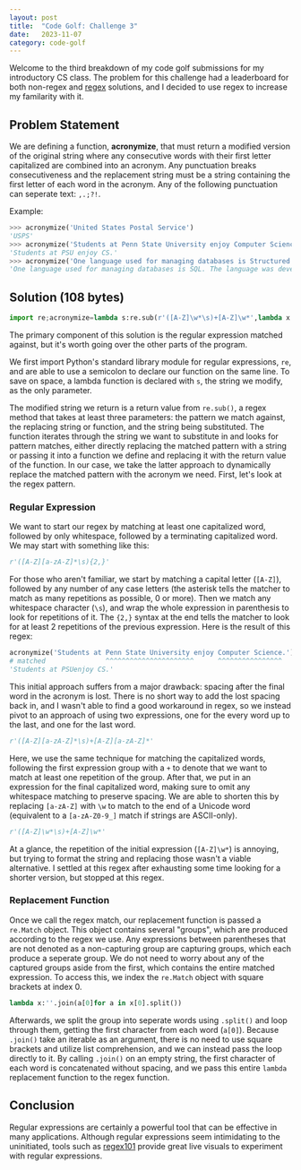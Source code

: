 ```yaml
---
layout: post
title:  "Code Golf: Challenge 3"
date:   2023-11-07
category: code-golf
---
```


Welcome to the third breakdown of my code golf submissions for my introductory CS class. The problem for this challenge had a leaderboard for both non-regex and [regex](https://en.wikipedia.org/wiki/Regular_expression) solutions, and I decided to use regex to increase my familarity with it.

## Problem Statement

We are defining a function, **acronymize**, that must return a modified version of the original string where any consecutive words with their first letter capitalized are combined into an acronym. Any punctuation breaks consecutiveness and the replacement string must be a string containing the first letter of each word in the acronym. Any of the following punctuation can seperate text: `,.;?!`.

Example:
```python
>>> acronymize('United States Postal Service')
'USPS'
>>> acronymize('Students at Penn State University enjoy Computer Science.')
'Students at PSU enjoy CS.'
>>> acronymize('One language used for managing databases is Structured Query Language. The language was developed at International Business Machines.')
'One language used for managing databases is SQL. The language was developed at IBM.'
```

## Solution (108 bytes)

```python
import re;acronymize=lambda s:re.sub(r'([A-Z]\w*\s)+[A-Z]\w*',lambda x:''.join(a[0]for a in x[0].split()),s)
```

The primary component of this solution is the regular expression matched against, but it's worth going over the other parts of the program.

We first import Python's standard library module for regular expressions, `re`, and are able to use a semicolon to declare our function on the same line. To save on space, a lambda function is declared with `s`, the string we modify, as the only parameter.

The modified string we return is a return value from `re.sub()`, a regex method that takes at least three parameters: the pattern we match against, the replacing string or function, and the string being substituted. The function iterates through the string we want to substitute in and looks for pattern matches, either directly replacing the matched pattern with a string or passing it into a function we define and replacing it with the return value of the function. In our case, we take the latter approach to dynamically replace the matched pattern with the acronym we need. First, let's look at the regex pattern.

### Regular Expression

We want to start our regex by matching at least one capitalized word, followed by only whitespace, followed by a terminating capitalized word. We may start with something like this:

```python
r'([A-Z][a-zA-Z]*\s){2,}'
```

For those who aren't familiar, we start by matching a capital letter (`[A-Z]`), followed by any number of any case letters (the asterisk tells the matcher to match as many repetitions as possible, 0 or more). Then we match any whitespace character (`\s`), and wrap the whole expression in parenthesis to look for repetitions of it. The `{2,}` syntax at the end tells the matcher to look for at least 2 repetitions of the previous expression. Here is the result of this regex:

```python
acronymize('Students at Penn State University enjoy Computer Science.')
# matched               ^^^^^^^^^^^^^^^^^^^^^^      ^^^^^^^^^^^^^^^^
'Students at PSUenjoy CS.'
```

This initial approach suffers from a major drawback: spacing after the final word in the acronym is lost. There is no short way to add the lost spacing back in, and I wasn't able to find a good workaround in regex, so we instead pivot to an approach of using two expressions, one for the every word up to the last, and one for the last word.

```python
r'([A-Z][a-zA-Z]*\s)+[A-Z][a-zA-Z]*'
```

Here, we use the same technique for matching the capitalized words, following the first expression group with a `+` to denote that we want to match at least one repetition of the group. After that, we put in an expression for the final capitalized word, making sure to omit any whitespace matching to preserve spacing. We are able to shorten this by replacing `[a-zA-Z]` with `\w` to match to the end of a Unicode word (equivalent to a `[a-zA-Z0-9_]` match if strings are ASCII-only).

```python
r'([A-Z]\w*\s)+[A-Z]\w*'
```

At a glance, the repetition of the initial expression (`[A-Z]\w*`) is annoying, but trying to format the string and replacing those wasn't a viable alternative. I settled at this regex after exhausting some time looking for a shorter version, but stopped at this regex.

### Replacement Function

Once we call the regex match, our replacement function is passed a `re.Match` object. This object contains several "groups", which are produced according to the regex we use. Any expressions between parentheses that are not denoted as a non-capturing group are capturing groups, which each produce a seperate group. We do not need to worry about any of the captured groups aside from the first, which contains the entire matched expression. To access this, we index the `re.Match` object with square brackets at index 0.

```python
lambda x:''.join(a[0]for a in x[0].split())
```

Afterwards, we split the group into seperate words using `.split()` and loop through them, getting the first character from each word (`a[0]`). Because `.join()` take an iterable as an argument, there is no need to use square brackets and utilize list comprehension, and we can instead pass the loop directly to it. By calling `.join()` on an empty string, the first character of each word is concatenated without spacing, and we pass this entire `lambda` replacement function to the regex function.

## Conclusion

Regular expressions are certainly a powerful tool that can be effective in many applications. Although regular expressions seem intimidating to the uninitiated, tools such as [regex101](https://regex101.com/r/pYEkyC/1) provide great live visuals to experiment with regular expressions.